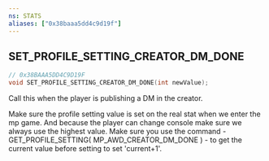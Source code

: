 ```yaml
---
ns: STATS
aliases: ["0x38baaa5dd4c9d19f"]
---
```

## SET_PROFILE_SETTING_CREATOR_DM_DONE

```c
// 0x38BAAA5DD4C9D19F
void SET_PROFILE_SETTING_CREATOR_DM_DONE(int newValue);
```

Call this when the player is publishing a DM in the creator.

Make sure the profile setting value is set on the real stat when we enter the mp game. And because the player can change console make sure we always use the highest value. Make sure you use the command - GET_PROFILE_SETTING( MP_AWD_CREATOR_DM_DONE ) - to get the current value before setting to set 'current+1'.

